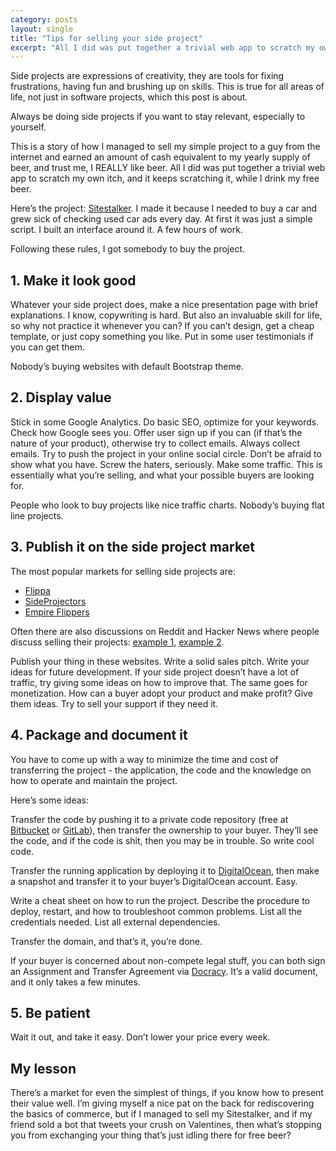 ```yaml
---
category: posts
layout: single
title: "Tips for selling your side project"
excerpt: "All I did was put together a trivial web app to scratch my own itch, and it keeps scratching it, while I drink my free beer."
---
```


Side projects are expressions of creativity, they are tools for fixing frustrations, having fun and brushing up on skills. This is true for all areas of life, not just in software projects, which this post is about.

Always be doing side projects if you want to stay relevant, especially to yourself.

<!-- Sometimes, side projects actually grow into something that other people could use too. You have something to show. That’s incredible! Perhaps you published it and have a few people using it. You managed to ship the damn thing, but then… It’s just sitting there. You lose interest. You think your project has potential, but you leave it standing, because you find yourself caught up in another project and can find a better use of your time.   -->

This is a story of how I managed to sell my simple project to a guy from the internet and earned an amount of cash equivalent to my yearly supply of beer, and trust me, I REALLY like beer. All I did was put together a trivial web app to scratch my own itch, and it keeps scratching it, while I drink my free beer.

Here’s the project: [Sitestalker](http://sitestalker.net). I made it because I needed to buy a car and grew sick of checking used car ads every day. At first it was just a simple script. I built an interface around it. A few hours of work.

Following these rules, I got somebody to buy the project.

## 1. Make it look good

Whatever your side project does, make a nice presentation page with brief explanations. I know, copywriting is hard. But also an invaluable skill for life, so why not practice it whenever you can? If you can’t design, get a cheap template, or just copy something you like. Put in some user testimonials if you can get them.

Nobody’s buying websites with default Bootstrap theme.

## 2. Display value

Stick in some Google Analytics. Do basic SEO, optimize for your keywords. Check how Google sees you. Offer user sign up if you can (if that’s the nature of your product), otherwise try to collect emails. Always collect emails. Try to push the project in your online social circle. Don’t be afraid to show what you have. Screw the haters, seriously. Make some traffic. This is essentially what you’re selling, and what your possible buyers are looking for.

People who look to buy projects like nice traffic charts. Nobody’s buying flat line projects.

## 3. Publish it on the side project market

The most popular markets for selling side projects are:

- [Flippa](http://flippa.com)
- [SideProjectors](https://www.sideprojectors.com)
- [Empire Flippers](https://empireflippers.com/)

Often there are also discussions on Reddit and Hacker News where people discuss selling their projects: [example 1](https://news.ycombinator.com/item?id=7656154), [example 2](https://news.ycombinator.com/item?id=7656154).

Publish your thing in these websites. Write a solid sales pitch. Write your ideas for future development. If your side project doesn’t have a lot of traffic, try giving some ideas on how to improve that. The same goes for monetization. How can a buyer adopt your product and make profit? Give them ideas. Try to sell your support if they need it.


## 4. Package and document it

You have to come up with a way to minimize the time and cost of transferring the project - the application, the code and the knowledge on how to operate and maintain the project.

Here’s some ideas:

Transfer the code by pushing it to a private code repository (free at [Bitbucket](https://bitbucket.org) or [GitLab](https://about.gitlab.com/)), then transfer the ownership to your buyer. They’ll see the code, and if the code is shit, then you may be in trouble. So write cool code.

Transfer the running application by deploying it to [DigitalOcean](https://www.digitalocean.com/), then make a snapshot and transfer it to your buyer’s DigitalOcean account. Easy.

Write a cheat sheet on how to run the project. Describe the procedure to deploy, restart, and how to troubleshoot common problems. List all the credentials needed. List all external dependencies.

Transfer the domain, and that’s it, you’re done.

If your buyer is concerned about non-compete legal stuff, you can both sign an Assignment and Transfer Agreement via [Docracy](https://www.docracy.com/). It’s a valid document, and it only takes a few minutes.

## 5. Be patient

Wait it out, and take it easy. Don’t lower your price every week.

## My lesson

There’s a market for even the simplest of things, if you know how to present their value well. I’m giving myself a nice pat on the back for rediscovering the basics of commerce, but if I managed to sell my Sitestalker, and if my friend sold a bot that tweets your crush on Valentines, then what’s stopping you from exchanging your thing that’s just idling there for free beer?
